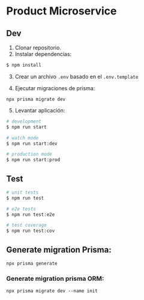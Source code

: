 # Product Microservice

## Dev

1. Clonar repositorio.
2. Instalar dependencias:

```bash
$ npm install
```

3. Crear un archivo `.env` basado en el `.env.template`

4. Ejecutar migraciones de prisma:

```
npx prisma migrate dev
```

5. Levantar aplicación:

```bash
# development
$ npm run start

# watch mode
$ npm run start:dev

# production mode
$ npm run start:prod
```

## Test

```bash
# unit tests
$ npm run test

# e2e tests
$ npm run test:e2e

# test coverage
$ npm run test:cov
```

## Generate migration Prisma:

```
npx prisma generate
```

### Generate migration prisma ORM:

```
npx prisma migrate dev --name init
```
